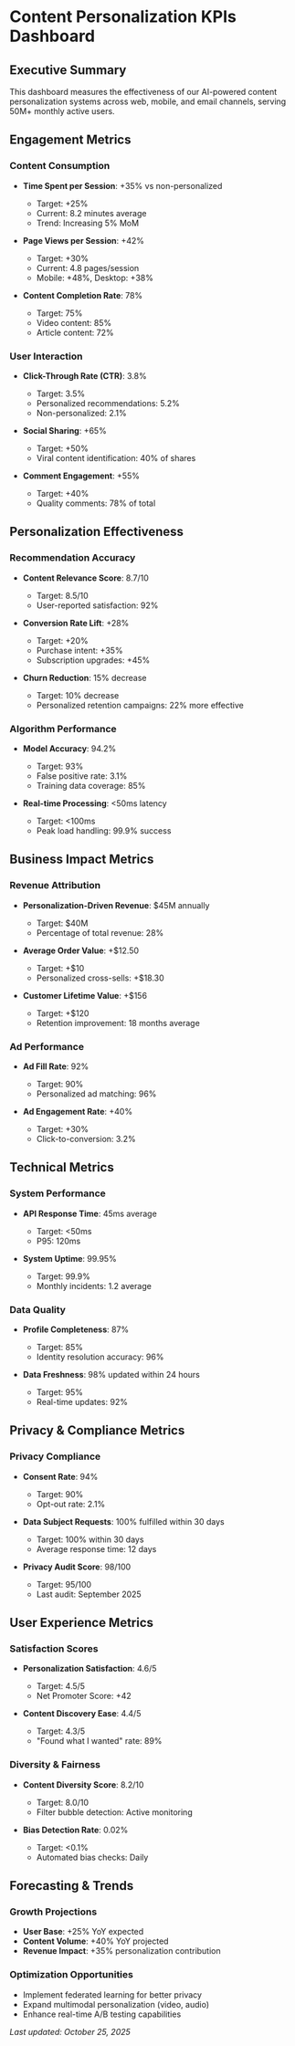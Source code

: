 # Content Personalization KPIs Dashboard

## Executive Summary
This dashboard measures the effectiveness of our AI-powered content personalization systems across web, mobile, and email channels, serving 50M+ monthly active users.

## Engagement Metrics

### Content Consumption
- **Time Spent per Session**: +35% vs non-personalized
  - Target: +25%
  - Current: 8.2 minutes average
  - Trend: Increasing 5% MoM

- **Page Views per Session**: +42%
  - Target: +30%
  - Current: 4.8 pages/session
  - Mobile: +48%, Desktop: +38%

- **Content Completion Rate**: 78%
  - Target: 75%
  - Video content: 85%
  - Article content: 72%

### User Interaction
- **Click-Through Rate (CTR)**: 3.8%
  - Target: 3.5%
  - Personalized recommendations: 5.2%
  - Non-personalized: 2.1%

- **Social Sharing**: +65%
  - Target: +50%
  - Viral content identification: 40% of shares

- **Comment Engagement**: +55%
  - Target: +40%
  - Quality comments: 78% of total

## Personalization Effectiveness

### Recommendation Accuracy
- **Content Relevance Score**: 8.7/10
  - Target: 8.5/10
  - User-reported satisfaction: 92%

- **Conversion Rate Lift**: +28%
  - Target: +20%
  - Purchase intent: +35%
  - Subscription upgrades: +45%

- **Churn Reduction**: 15% decrease
  - Target: 10% decrease
  - Personalized retention campaigns: 22% more effective

### Algorithm Performance
- **Model Accuracy**: 94.2%
  - Target: 93%
  - False positive rate: 3.1%
  - Training data coverage: 85%

- **Real-time Processing**: <50ms latency
  - Target: <100ms
  - Peak load handling: 99.9% success

## Business Impact Metrics

### Revenue Attribution
- **Personalization-Driven Revenue**: $45M annually
  - Target: $40M
  - Percentage of total revenue: 28%

- **Average Order Value**: +$12.50
  - Target: +$10
  - Personalized cross-sells: +$18.30

- **Customer Lifetime Value**: +$156
  - Target: +$120
  - Retention improvement: 18 months average

### Ad Performance
- **Ad Fill Rate**: 92%
  - Target: 90%
  - Personalized ad matching: 96%

- **Ad Engagement Rate**: +40%
  - Target: +30%
  - Click-to-conversion: 3.2%

## Technical Metrics

### System Performance
- **API Response Time**: 45ms average
  - Target: <50ms
  - P95: 120ms

- **System Uptime**: 99.95%
  - Target: 99.9%
  - Monthly incidents: 1.2 average

### Data Quality
- **Profile Completeness**: 87%
  - Target: 85%
  - Identity resolution accuracy: 96%

- **Data Freshness**: 98% updated within 24 hours
  - Target: 95%
  - Real-time updates: 92%

## Privacy & Compliance Metrics

### Privacy Compliance
- **Consent Rate**: 94%
  - Target: 90%
  - Opt-out rate: 2.1%

- **Data Subject Requests**: 100% fulfilled within 30 days
  - Target: 100% within 30 days
  - Average response time: 12 days

- **Privacy Audit Score**: 98/100
  - Target: 95/100
  - Last audit: September 2025

## User Experience Metrics

### Satisfaction Scores
- **Personalization Satisfaction**: 4.6/5
  - Target: 4.5/5
  - Net Promoter Score: +42

- **Content Discovery Ease**: 4.4/5
  - Target: 4.3/5
  - "Found what I wanted" rate: 89%

### Diversity & Fairness
- **Content Diversity Score**: 8.2/10
  - Target: 8.0/10
  - Filter bubble detection: Active monitoring

- **Bias Detection Rate**: 0.02%
  - Target: <0.1%
  - Automated bias checks: Daily

## Forecasting & Trends

### Growth Projections
- **User Base**: +25% YoY expected
- **Content Volume**: +40% YoY projected
- **Revenue Impact**: +35% personalization contribution

### Optimization Opportunities
- Implement federated learning for better privacy
- Expand multimodal personalization (video, audio)
- Enhance real-time A/B testing capabilities

*Last updated: October 25, 2025*
